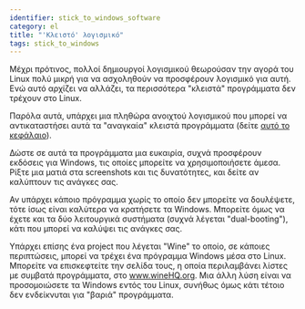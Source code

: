 ```yaml
---
identifier: stick_to_windows_software
category: el
title: "'Κλειστό' λογισμικό"
tags: stick_to_windows
---
```


Μέχρι πρότινος, πολλοί δημιουργοί λογισμικού θεωρούσαν την αγορά του Linux πολύ μικρή για να ασχοληθούν
να προσφέρουν λογισμικό για αυτή. Ενώ αυτό αρχίζει να αλλάζει, τα περισσότερα "κλειστά" προγράμματα
δεν τρέχουν στο Linux.

Παρόλα αυτά, υπάρχει μια πληθώρα ανοιχτού λογισμικού που μπορεί να αντικαταστήσει αυτά τα "αναγκαία" κλειστά προγράμματα (δείτε <a href="/items/warez">αυτό το κεφάλαιο</a>).

Δώστε σε αυτά τα προγράμματα μια ευκαιρία, συχνά προσφέρουν εκδόσεις για Windows, τις οποίες μπορείτε να χρησιμοποιήσετε άμεσα. Ρίξτε μια ματιά στα screenshots και τις δυνατότητες, και δείτε αν καλύπτουν τις ανάγκες σας.

Αν υπάρχει κάποιο πρόγραμμα χωρίς το οποίο δεν μπορείτε να δουλέψετε, τότε ίσως είναι καλύτερα να κρατήσετε τα Windows.  Μπορείτε όμως να έχετε και τα δύο λειτουργικά συστήματα (συχνά λέγεται "dual-booting"), κάτι που μπορεί να καλύψει τις ανάγκες σας.

Υπάρχει επίσης ένα project που λέγεται "Wine" το οποίο, σε κάποιες περιπτώσεις, μπορεί να τρέχει ένα πρόγραμμα Windows μέσα στο Linux. Μπορείτε να επισκεφτείτε την σελίδα τους, η οποία περιλαμβάνει λίστες με συμβατά προγράμματα, στο <a href="http://www.winehq.org">www.wineHQ.org</a>. Μια άλλη λύση είναι να προσομοιώσετε τα Windows εντός του Linux, συνήθως όμως κάτι τέτοιο δεν ενδείκνυται για "βαριά" προγράμματα.

